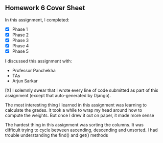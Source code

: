 Homework 6 Cover Sheet
----------------------

In this assignment, I completed:

- [X] Phase 1
- [X] Phase 2
- [X] Phase 3
- [X] Phase 4
- [X] Phase 5

I discussed this assignment with:

- Professor Panchekha
- TAs
- Arjun Sarkar

[X] I solemnly swear that I wrote every line of code submitted as part
of this assignment (except that auto-generated by Django).

The most interesting thing I learned in this assignment was learning to calculate the grades. It took a while to wrap my head around how to compute the weights. But once I drew it out on paper, it made more sense

The hardest thing in this assignment was sorting the columns. It was difficult trying to cycle between ascending, descending and unsorted. I had trouble understanding the find() and get() methods